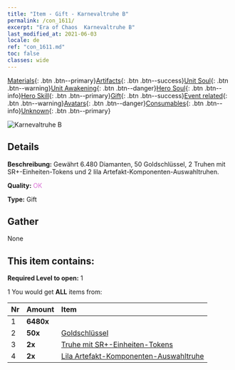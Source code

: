 ```yaml
---
title: "Item - Gift - Karnevaltruhe B"
permalink: /con_1611/
excerpt: "Era of Chaos  Karnevaltruhe B"
last_modified_at: 2021-06-03
locale: de
ref: "con_1611.md"
toc: false
classes: wide
---
```

 [Materials](/ItemsDE/){: .btn .btn--primary}[Artifacts](/ItemsDE/Artifacts/){: .btn .btn--success}[Unit Soul](/ItemsDE/UnitSoul/){: .btn .btn--warning}[Unit Awakening](/ItemsDE/UnitAwakening/){: .btn .btn--danger}[Hero Soul](/ItemsDE/HeroSoul/){: .btn .btn--info}[Hero Skill](/ItemsDE/HeroSkill/){: .btn .btn--primary}[Gift](/ItemsDE/Gift/){: .btn .btn--success}[Event related](/ItemsDE/Events/){: .btn .btn--warning}[Avatars](/ItemsDE/Avatars/){: .btn .btn--danger}[Consumables](/ItemsDE/Consumables/){: .btn .btn--info}[Unknown](/ItemsDE/Unknown/){: .btn .btn--primary}

 ![Karnevaltruhe B](/images/t/i_907227.png)

## Details
 **Beschreibung:** Gewährt 6.480 Diamanten, 50 Goldschlüssel, 2 Truhen mit SR+-Einheiten-Tokens und 2 lila Artefakt-Komponenten-Auswahltruhen.

 **Quality:** <span style="color: #DA70D6">OK</span>

 **Type:** Gift

## Gather

  None

## This item contains:

 **Required Level to open:** 1

 1 You would get **ALL** items  from:

  | Nr | Amount |     Item    |
  |:---|:-------|:------------|
  | 1 |  **6480x** | <i class="fas fa-gem"/> |  | 
  | 2 |  **50x** | [Goldschlüssel](/ItemsDE/con_783/) |  | 
  | 3 |  **2x** | [Truhe mit SR+-Einheiten-Tokens](/ItemsDE/con_1598/) |  | 
  | 4 |  **2x** | [Lila Artefakt-Komponenten-Auswahltruhe](/ItemsDE/con_1612/) |  | 
